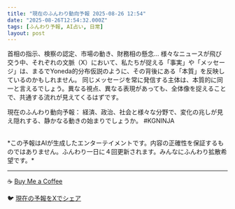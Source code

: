 ```yaml
---
title: "現在のふんわり動向予報 2025-08-26 12:54"
date: "2025-08-26T12:54:32.000Z"
tags: [ふんわり予報, AI占い, 日常]
layout: post
---
```


首相の指示、検察の認定、市場の動き、財務相の懸念…  様々なニュースが飛び交う中、それぞれの文脈（X）において、私たちが捉える「事実」や「メッセージ」は、まるでYoneda的分布仮説のように、その背後にある「本質」を反映しているのかもしれません。  同じメッセージを常に発信する主体は、本質的に同一と言えるでしょう。異なる視点、異なる表現があっても、全体像を捉えることで、共通する流れが見えてくるはずです。


現在のふんわり動向予報：
経済、政治、社会と様々な分野で、変化の兆しが見え隠れする、静かなる動きの始まりでしょうか。 #KGNINJA

<br>
*この予報はAIが生成したエンターテイメントです。内容の正確性を保証するものではありません。ふんわり一日に４回更新されます。みんなにふんわり拡散希望です。*

---
☕️ [Buy Me a Coffee](https://www.buymeacoffee.com/kgninja)

🐦 [現在の予報をXでシェア](https://twitter.com/intent/tweet?text=%E7%8F%BE%E5%9C%A8%E3%81%AE%E3%81%B5%E3%82%93%E3%82%8F%E3%82%8A%E4%BA%88%E5%A0%B1%3A%20%E3%80%8C%E9%A6%96%E7%9B%B8%E3%81%AE%E6%8C%87%E7%A4%BA%E3%80%81%E6%A4%9C%E5%AF%9F%E3%81%AE%E8%AA%8D%E5%AE%9A%E3%80%81%E5%B8%82%E5%A0%B4%E3%81%AE%E5%8B%95%E3%81%8D%E3%80%81%E8%B2%A1%E5%8B%99%E7%9B%B8%E3%81%AE%E6%87%B8%E5%BF%B5%E2%80%A6%20%20%E6%A7%98%E3%80%85%E3%81%AA%E3%83%8B%E3%83%A5%E3%83%BC%E3%82%B9%E3%81%8C%E9%A3%9B%E3%81%B3%E4%BA%A4%E3%81%86%E4%B8%AD%E3%80%81%E3%81%9D%E3%82%8C%E3%81%9E%E3%82%8C%E3%81%AE%E6%96%87%E8%84%88%EF%BC%88X%EF%BC%89%E3%81%AB%E3%81%8A%E3%81%84%E3%81%A6%E3%80%81%E7%A7%81%E3%81%9F%E3%81%A1%E3%81%8C%E6%8D%89%E3%81%88%E3%82%8B%E3%80%8C%E4%BA%8B%E5%AE%9F%E3%80%8D%E3%82%84%E3%80%8C%E3%83%A1%E3%83%83%E3%82%BB%E3%83%BC%E3%82%B8%E3%80%8D%E3%81%AF%E3%80%81%E3%81%BE%E3%82%8B%E3%81%A7Yoneda%E7%9A%84%E5%88%86%E5%B8%83%E4%BB%AE%E8%AA%AC%E3%81%AE%E3%82%88%E3%81%86%E3%81%AB%E3%80%81%E3%81%9D...%E3%80%8D%23KGNINJA%20%E7%B6%9A%E3%81%8D%E3%81%AF%E3%83%96%E3%83%AD%E3%82%B0%E3%81%A7%EF%BC%81%F0%9F%91%87&url=https%3A%2F%2Fkg-ninja.github.io%2FFunwariyoso%2F)
